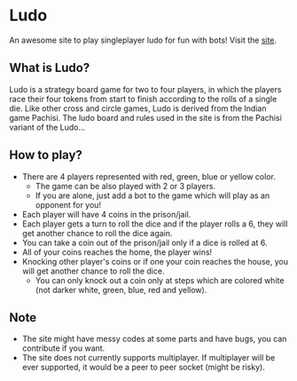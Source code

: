 # Ludo

An awesome site to play singleplayer ludo for fun with bots! Visit the [site](https://scientific-dev.github.io/ludo/).

## What is Ludo?

Ludo is a strategy board game for two to four players, in which the players race their four tokens from start to finish according to the rolls of a single die. Like other cross and circle games, Ludo is derived from the Indian game Pachisi. The ludo board and rules used in the site is from the Pachisi variant of the Ludo...

## How to play?

- There are 4 players represented with red, green, blue or yellow color.
    - The game can be also played with 2 or 3 players.
    - If you are alone, just add a bot to the game which will play as an opponent for you!
- Each player will have 4 coins in the prison/jail.
- Each player gets a turn to roll the dice and if the player rolls a 6, they will get another chance to roll the dice again.
- You can take a coin out of the prison/jail only if a dice is rolled at 6.
- All of your coins reaches the home, the player wins!
- Knocking other player's coins or if one your coin reaches the house, you will get another chance to roll the dice.
    - You can only knock out a coin only at steps which are colored white (not darker white, green, blue, red and yellow).

## Note

- The site might have messy codes at some parts and have bugs, you can contribute if you want.
- The site does not currently supports multiplayer. If multiplayer will be ever supported, it would be a peer to peer socket (might be risky).